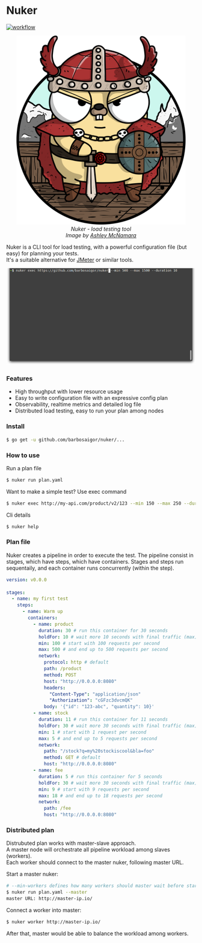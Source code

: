# Nuker
[![workflow](https://github.com/barbosaigor/nuker/actions/workflows/test-lint.yml/badge.svg?branch=master)](https://github.com/barbosaigor/nuker/actions/workflows/test-lint.yml)

<p align="center">
  <img src="res/GOPHER_VIKING.png" alt="gopher" width="450"></a>
  <br>
  <i>Nuker - load testing tool</i>
  <br>
  <i>Image by <a href="https://github.com/ashleymcnamara/gophers/">Ashley McNamara</a></i>
</p>

Nuker is a CLI tool for load testing, with a powerful configuration file (but easy) for planning your tests.   
It's a suitable alternative for [JMeter](https://jmeter.apache.org/) or similar tools.  

![nuker](res/nuker.gif)

### Features  
* High throughput with lower resource usage   
* Easy to write configuration file with an expressive config plan   
* Observability, realtime metrics and detailed log file  
* Distributed load testing, easy to run your plan among nodes   

### Install  
```sh
$ go get -u github.com/barbosaigor/nuker/...  
```

### How to use  
Run a plan file  
```sh
$ nuker run plan.yaml  
```  

Want to make a simple test? Use exec command  
```sh
$ nuker exec http://my-api.com/product/v2/123 --min 150 --max 250 --duration 10
```  

Cli details  
```sh
$ nuker help
```

### Plan file  
Nuker creates a pipeline in order to execute the test. 
The pipeline consist in stages, which have steps, which have containers. Stages and steps run sequentaily, and each container runs concurrently (within the step).  

```yaml
version: v0.0.0

stages:
  - name: my first test 
    steps:
      - name: Warm up
        containers:
          - name: product
            duration: 30 # run this container for 30 seconds
            holdFor: 10 # wait more 10 seconds with final traffic (max)
            min: 100 # start with 100 requests per second
            max: 500 # and end up to 500 requests per second
            network:
              protocol: http # default
              path: /product
              method: POST
              host: "http://0.0.0.0:8080"
              headers:
                "Content-Type": "application/json"
                "Authorization": "cGFzc3dvcmQK"
              body: '{"id": "123-abc", "quantity": 10}'
          - name: stock
            duration: 11 # run this container for 11 seconds
            holdFor: 30 # wait more 30 seconds with final traffic (max)
            min: 1 # start with 1 request per second
            max: 5 # and end up to 5 requests per second
            network:
              path: "/stock?q=my%20stockiscool&bla=foo"
              method: GET # default
              host: "http://0.0.0.0:8080"
          - name: fee
            duration: 5 # run this container for 5 seconds
            holdFor: 30 # wait more 30 seconds with final traffic (max)
            min: 9 # start with 9 requests per second
            max: 18 # and end up to 18 requests per second
            network:
              path: /fee
              host: "http://0.0.0.0:8080"
```

### Distributed plan 
Distrubuted plan works with master-slave approach.  
A master node will orchestrate all pipeline workload among slaves (workers).  
Each worker should connect to the master nuker, following master URL.   

Start a master nuker:  
```sh
# --min-workers defines how many workers should master wait before start pipeline (default 1)
$ nuker run plan.yaml --master
master URL: http://master-ip.io/
```

Connect a worker into master:  
```sh
$ nuker worker http://master-ip.io/ 
```  

After that, master would be able to balance the workload among workers.  
